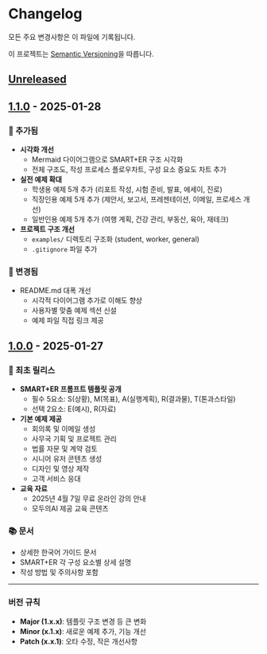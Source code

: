 # Changelog

모든 주요 변경사항은 이 파일에 기록됩니다.

이 프로젝트는 [Semantic Versioning](https://semver.org/lang/ko/)을 따릅니다.

## [Unreleased]

## [1.1.0] - 2025-01-28

### 🎉 추가됨
- **시각화 개선**
  - Mermaid 다이어그램으로 SMART+ER 구조 시각화
  - 전체 구조도, 작성 프로세스 플로우차트, 구성 요소 중요도 차트 추가
- **실전 예제 확대** 
  - 학생용 예제 5개 추가 (리포트 작성, 시험 준비, 발표, 에세이, 진로)
  - 직장인용 예제 5개 추가 (제안서, 보고서, 프레젠테이션, 이메일, 프로세스 개선)
  - 일반인용 예제 5개 추가 (여행 계획, 건강 관리, 부동산, 육아, 재테크)
- **프로젝트 구조 개선**
  - `examples/` 디렉토리 구조화 (student, worker, general)
  - `.gitignore` 파일 추가

### 📝 변경됨
- README.md 대폭 개선
  - 시각적 다이어그램 추가로 이해도 향상
  - 사용자별 맞춤 예제 섹션 신설
  - 예제 파일 직접 링크 제공

## [1.0.0] - 2025-01-27

### 🚀 최초 릴리스
- **SMART+ER 프롬프트 템플릿 공개**
  - 필수 5요소: S(상황), M(목표), A(실행계획), R(결과물), T(톤과스타일)
  - 선택 2요소: E(예시), R(자료)
- **기본 예제 제공**
  - 회의록 및 이메일 생성
  - 사무국 기획 및 프로젝트 관리
  - 법률 자문 및 계약 검토
  - 시니어 유저 콘텐츠 생성
  - 디자인 및 영상 제작
  - 고객 서비스 응대
- **교육 자료**
  - 2025년 4월 7일 무료 온라인 강의 안내
  - 모두의AI 제공 교육 콘텐츠

### 📚 문서
- 상세한 한국어 가이드 문서
- SMART+ER 각 구성 요소별 상세 설명
- 작성 방법 및 주의사항 포함

---

### 버전 규칙
- **Major (1.x.x)**: 템플릿 구조 변경 등 큰 변화
- **Minor (x.1.x)**: 새로운 예제 추가, 기능 개선
- **Patch (x.x.1)**: 오타 수정, 작은 개선사항

[Unreleased]: https://github.com/modu-ai/smarter-prompt/compare/v1.1.0...HEAD
[1.1.0]: https://github.com/modu-ai/smarter-prompt/compare/v1.0.0...v1.1.0
[1.0.0]: https://github.com/modu-ai/smarter-prompt/releases/tag/v1.0.0
